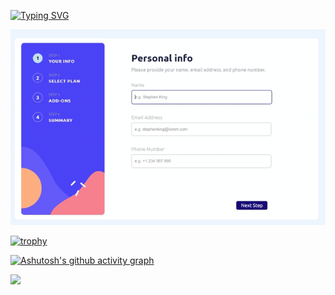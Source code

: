[![Typing SVG](https://readme-typing-svg.herokuapp.com?font=Fira+Code&weight=500&pause=1000&width=435&lines=Multi+step+form)](https://git.io/typing-svg)

[![image](https://github.com/Vladimir0657305/multi-step-form/blob/main/multi-step-form-main.gif)](https://github.com/Vladimir0657305/multi-step-form)

[![trophy](https://github-profile-trophy.vercel.app/?username=Vladimir0657305)]([https://github.com/ryo-ma/github-profile-trophy](https://github.com/Vladimir0657305))

[![Ashutosh's github activity graph](https://github-readme-activity-graph.cyclic.app/graph?username=Vladimir0657305)](https://github.com/ashutosh00710/github-readme-activity-graph)

![](https://komarev.com/ghpvc/?username=Vladimir0657305)
